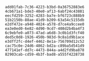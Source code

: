 
                add01fab-7c36-4223-b3bd-0a36752883e6
                4cb671a1-bde3-40e0-af13-6abf24c43881
                eecfd259-3252-4283-ba7e-bf6723c888b9
                51b2150b-88ae-41d9-b209-63a54c5155db
                e2df472e-a948-4024-a578-d7ce4a9ccee0
                ea3e0ed0-6e82-4d90-9cd7-408d2b4ba4f3
                6c9ebfe0-a073-47ad-a6d8-3c0b1d3fcf40
                ded5c0d8-1926-450b-983d-9c8a1d9b1ace
                e3dff2fc-d4ef-4462-8e1a-756709d12c52
                cac75c0e-24d6-4862-bd2a-c89ba5d541d9
                477141ef-dd7c-4473-844a-a4d2fd9ba878
                82903cab-cd59-4b3f-bad8-a555f4228738
                
